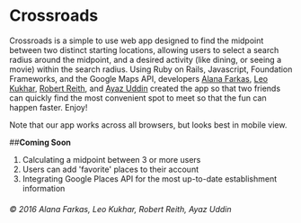 # Crossroads 

Crossroads is a simple to use web app designed to find the midpoint between two distinct starting locations, allowing users to select a search radius around the midpoint, and a desired activity (like dining, or seeing a movie) within the search radius. Using Ruby on Rails, Javascript, Foundation Frameworks, and the Google Maps API, developers [Alana Farkas](https://github.com/AlanaFarkas), [Leo Kukhar](https://github.com/leokukhar), [Robert Reith](https://github.com/robertreith), and [Ayaz Uddin](https://github.com/Ayaz2589) created the app so that two friends can quickly find the most convenient spot to meet so that the fun can happen faster. Enjoy!

Note that our app works across all browsers, but looks best in mobile view.

##**Coming Soon**
1. Calculating a midpoint between 3 or more users
2. Users can add 'favorite' places to their account
3. Integrating Google Places API for the most up-to-date establishment information 

###### &copy; 2016 Alana Farkas, Leo Kukhar, Robert Reith, Ayaz Uddin
